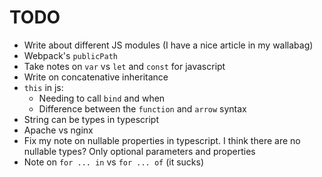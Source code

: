 # TODO
* Write about different JS modules (I have a nice article in my wallabag)
* Webpack's `publicPath`
* Take notes on `var` vs `let` and `const` for javascript
* Write on concatenative inheritance
* `this` in js:
  * Needing to call `bind` and when
  * Difference between the `function` and `arrow` syntax
* String can be types in typescript
* Apache vs nginx
* Fix my note on nullable properties in typescript. I think there are no nullable types? Only optional parameters and properties
* Note on `for ... in` vs `for ... of` (it sucks)
